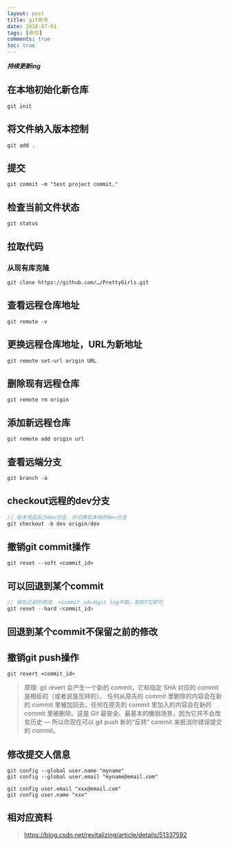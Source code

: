 ```yaml
---
layout: post
title: git命令
date: 2018-07-01
tags: [命令]
comments: true
toc: true
---
```




***持续更新ing***



## 在本地初始化新仓库

```
git init
```

## 将文件纳入版本控制

```
git add .
```

## 提交

```
git commit -m "test project commit."
```

##  检查当前文件状态

```
git status
```



## 拉取代码

### 从现有库克隆

```
git clone https://github.com/…/PrettyGirls.git 
```
### 

## 查看远程仓库地址

```
git remote -v
```
## 更换远程仓库地址，URL为新地址

```
git remote set-url origin URL 
```
## 删除现有远程仓库
```
git remote rm origin 
```
## 添加新远程仓库
```
git remote add origin url 
```
## 查看远端分支

```
git branch -a
```

## checkout远程的dev分支
```java
// 在本地起名为dev分支，并切换到本地的dev分支
git checkout -b dev origin/dev 
```

## 撤销git commit操作
```
git reset --soft <commit_id>  
```
## 可以回退到某个commit
```java
// 保存之前的修改  <commit_id>从git log中取，取前7位即可
git reset --hard <commit_id> 
```
## 回退到某个commit不保留之前的修改

## 撤销git push操作
```
git revert <commit_id>
```
> 原理: git revert 会产生一个新的 commit，它和指定 SHA 对应的 commit 是相反的（或者说是反转的）。 任何从原先的 commit 里删除的内容会在新的 commit 里被加回去，任何在原先的 commit 里加入的内容会在新的 commit 里被删除。这是 Git 最安全、最基本的撤销场景，因为它并不会改变历史 — 所以你现在可以 git push 新的“反转” commit 来抵消你错误提交的 commit。

## 修改提交人信息
```
git config --global user.name "myname"
git config --global user.email "myname@email.com"

git config user.email "xxx@email.com"
git config user.name "xxx"
```

## 相对应资料
> <https://blog.csdn.net/revitalizing/article/details/51337592>

